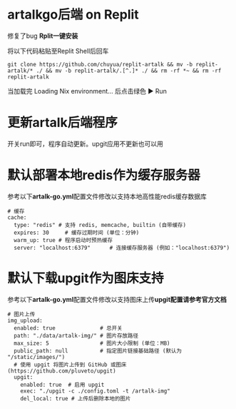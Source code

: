 # artalkgo后端 on Replit
修复了bug
**Rplit一键安装**

将以下代码粘贴至Replit Shell后回车

`
git clone https://github.com/chuyua/replit-artalk && mv -b replit-artalk/* ./ && mv -b replit-artalk/.[^.]* ./ && rm -rf *~ && rm -rf replit-artalk
`

当加载完 Loading Nix environment... 后点击绿色 ▶ Run

# 更新artalk后端程序

开关run即可，程序自动更新。upgit应用不更新也可以用

# 默认部署本地redis作为缓存服务器

参考以下**artalk-go.yml**配置文件修改以支持本地高性能redis缓存数据库

```
# 缓存
cache:
  type: "redis" # 支持 redis, memcache, builtin (自带缓存)
  expires: 30     # 缓存过期时间 (单位：分钟)
  warm_up: true # 程序启动时预热缓存
  server: "localhost:6379"      # 连接缓存服务器 (例如："localhost:6379")
```

# 默认下载upgit作为图床支持

参考以下**artalk-go.yml**配置文件修改以支持图床上传**upgit配置请参考官方文档**

```
# 图片上传
img_upload:
  enabled: true              # 总开关
  path: "./data/artalk-img/" # 图片存放路径
  max_size: 5                # 图片大小限制 (单位：MB)
  public_path: null          # 指定图片链接基础路径 (默认为 "/static/images/")
  # 使用 upgit 将图片上传到 GitHub 或图床 (https://github.com/pluveto/upgit)
  upgit:
    enabled: true  # 启用 upgit
    exec: "./upgit -c ./config.toml -t /artalk-img"
    del_local: true # 上传后删除本地的图片
```


